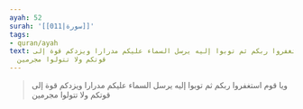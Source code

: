```yaml
---
ayah: 52
surah: '[[011|سورة]]'
tags:
- quran/ayah
text: ويا قوم استغفروا ربكم ثم توبوا إليه يرسل السماء عليكم مدرارا ويزدكم قوة إلى
  قوتكم ولا تتولوا مجرمين
---
```

> ويا قوم استغفروا ربكم ثم توبوا إليه يرسل السماء عليكم مدرارا ويزدكم قوة إلى قوتكم ولا تتولوا مجرمين
